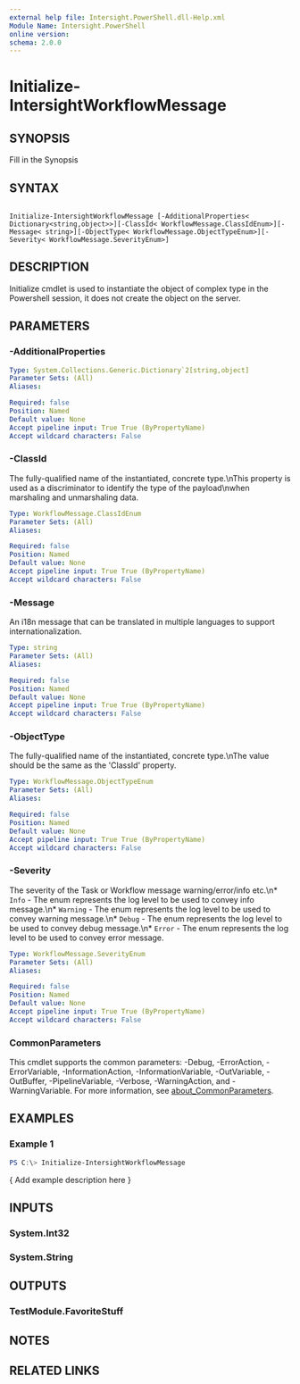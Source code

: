 ```yaml
---
external help file: Intersight.PowerShell.dll-Help.xml
Module Name: Intersight.PowerShell
online version:
schema: 2.0.0
---
```


# Initialize-IntersightWorkflowMessage

## SYNOPSIS
Fill in the Synopsis

## SYNTAX

```

Initialize-IntersightWorkflowMessage [-AdditionalProperties< Dictionary<string,object>>][-ClassId< WorkflowMessage.ClassIdEnum>][-Message< string>][-ObjectType< WorkflowMessage.ObjectTypeEnum>][-Severity< WorkflowMessage.SeverityEnum>]

```

## DESCRIPTION

Initialize cmdlet is used to instantiate the object of complex type in the Powershell session, it does not create the object on the server.

## PARAMETERS

### -AdditionalProperties


```yaml
Type: System.Collections.Generic.Dictionary`2[string,object]
Parameter Sets: (All)
Aliases:

Required: false
Position: Named
Default value: None
Accept pipeline input: True True (ByPropertyName)
Accept wildcard characters: False
```

### -ClassId
The fully-qualified name of the instantiated, concrete type.\nThis property is used as a discriminator to identify the type of the payload\nwhen marshaling and unmarshaling data.

```yaml
Type: WorkflowMessage.ClassIdEnum
Parameter Sets: (All)
Aliases:

Required: false
Position: Named
Default value: None
Accept pipeline input: True True (ByPropertyName)
Accept wildcard characters: False
```

### -Message
An i18n message that can be translated in multiple languages to support internationalization.

```yaml
Type: string
Parameter Sets: (All)
Aliases:

Required: false
Position: Named
Default value: None
Accept pipeline input: True True (ByPropertyName)
Accept wildcard characters: False
```

### -ObjectType
The fully-qualified name of the instantiated, concrete type.\nThe value should be the same as the &apos;ClassId&apos; property.

```yaml
Type: WorkflowMessage.ObjectTypeEnum
Parameter Sets: (All)
Aliases:

Required: false
Position: Named
Default value: None
Accept pipeline input: True True (ByPropertyName)
Accept wildcard characters: False
```

### -Severity
The severity of the Task or Workflow message warning/error/info etc.\n* `Info` - The enum represents the log level to be used to convey info message.\n* `Warning` - The enum represents the log level to be used to convey warning message.\n* `Debug` - The enum represents the log level to be used to convey debug message.\n* `Error` - The enum represents the log level to be used to convey error message.

```yaml
Type: WorkflowMessage.SeverityEnum
Parameter Sets: (All)
Aliases:

Required: false
Position: Named
Default value: None
Accept pipeline input: True True (ByPropertyName)
Accept wildcard characters: False
```


### CommonParameters
This cmdlet supports the common parameters: -Debug, -ErrorAction, -ErrorVariable, -InformationAction, -InformationVariable, -OutVariable, -OutBuffer, -PipelineVariable, -Verbose, -WarningAction, and -WarningVariable. For more information, see [about_CommonParameters](http://go.microsoft.com/fwlink/?LinkID=113216).

## EXAMPLES

### Example 1
```powershell
PS C:\> Initialize-IntersightWorkflowMessage
```

{ Add example description here }

## INPUTS

### System.Int32

### System.String

## OUTPUTS

### TestModule.FavoriteStuff

## NOTES

## RELATED LINKS

